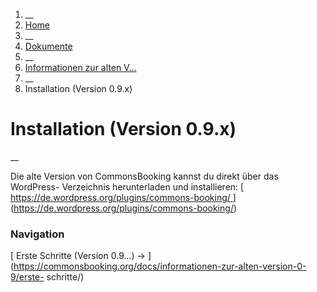   1. __
  2. [ Home  ](https://commonsbooking.org/)
  3. __
  4. [ Dokumente  ](https://commonsbooking.org/dokumentation/)
  5. __
  6. [ Informationen zur alten V...  ](https://commonsbooking.org/docs/informationen-zur-alten-version-0-9/)
  7. __
  8. Installation (Version 0.9.x) 

#  Installation (Version 0.9.x)

__

Die alte Version von CommonsBooking kannst du direkt über das WordPress-
Verzeichnis herunterladen und installieren: [ [
https://de.wordpress.org/plugins/commons-booking/
](https://de.wordpress.org/plugins/commons-booking/)
](https://de.wordpress.org/plugins/commons-booking/)

###  Navigation

[ Erste Schritte (Version 0.9...) →
](https://commonsbooking.org/docs/informationen-zur-alten-version-0-9/erste-
schritte/)

